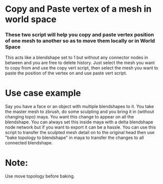 # Copy and Paste vertex of a mesh in world space
### These two script will help you copy and paste vertex position of one mesh to another so as to move them locally or in World Space
 
This acts like a blendshape set to 1 but without any connector nodes in between and you are free to delete history.
Just select the mesh you want to copy from and use the copy vert script, then select the mesh you want to paste the position of the vertex on and use paste vert script.


# Use case example

Say you have a face or an object with multiple blendshapes to it. You take the master mesh to zbrush, do some sculpting and you bring it in (without changing topo) maya. You want this change to appear on all the blendshape. You can always set this inside maya with a delta blendshape node network but if you want to export it can be a hassle. 
You can use this script to transfer the sculpted mesh detail on to the original head then use "bake topology to blendshape" in maya to transfer the changes to all connected blendshape.

# Note:
Use move topology before baking.

